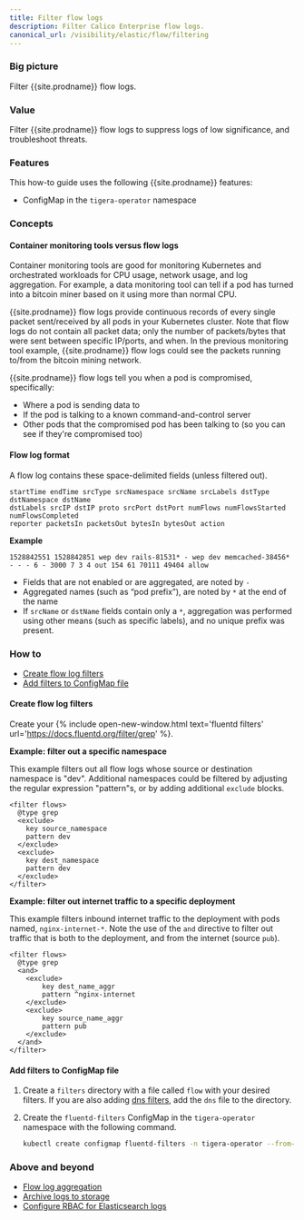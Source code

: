 ```yaml
---
title: Filter flow logs
description: Filter Calico Enterprise flow logs. 
canonical_url: /visibility/elastic/flow/filtering
---
```


### Big picture

Filter {{site.prodname}} flow logs. 

### Value

Filter {{site.prodname}} flow logs to suppress logs of low significance, and troubleshoot threats.  

### Features

This how-to guide uses the following {{site.prodname}} features:

- ConfigMap in the `tigera-operator` namespace

### Concepts

#### Container monitoring tools versus flow logs

Container monitoring tools are good for monitoring Kubernetes and orchestrated workloads for CPU usage, network usage, and log aggregation. For example, a data monitoring tool can tell if a pod has turned into a bitcoin miner based on it using more than normal CPU.  

{{site.prodname}} flow logs provide continuous records of every single packet sent/received by all pods in your Kubernetes cluster. Note that flow logs do not contain all packet data; only the number of packets/bytes that were sent between specific IP/ports, and when. In the previous monitoring tool example, {{site.prodname}} flow logs could see the packets running to/from the bitcoin mining network.

{{site.prodname}} flow logs tell you when a pod is compromised, specifically:
- Where a pod is sending data to
- If the pod is talking to a known command-and-control server
- Other pods that the compromised pod has been talking to (so you can see if they're compromised too)

#### Flow log format

A flow log contains these space-delimited fields (unless filtered out).

```
startTime endTime srcType srcNamespace srcName srcLabels dstType dstNamespace dstName 
dstLabels srcIP dstIP proto srcPort dstPort numFlows numFlowsStarted numFlowsCompleted 
reporter packetsIn packetsOut bytesIn bytesOut action
```
**Example**

```
1528842551 1528842851 wep dev rails-81531* - wep dev memcached-38456* - - - 6 - 3000 7 3 4 out 154 61 70111 49404 allow
```
- Fields that are not enabled or are aggregated, are noted by `-` 
- Aggregated names (such as “pod prefix”), are noted by `*` at the end of the name
- If `srcName` or `dstName` fields contain only a `*`, aggregation was performed using other means (such as specific labels), and no unique prefix was present.

### How to

- [Create flow log filters](#create-flow-log-filters)
- [Add filters to ConfigMap file](#add-filters-to-configmap-file)

#### Create flow log filters

Create your {% include open-new-window.html text='fluentd filters' url='https://docs.fluentd.org/filter/grep' %}. 

**Example: filter out a specific namespace**
  
This example filters out all flow logs whose source or destination namespace is "dev". Additional namespaces could be filtered by adjusting the regular expression "pattern"s, or by adding additional `exclude` blocks.

  ```
  <filter flows>
    @type grep
    <exclude>
      key source_namespace
      pattern dev
    </exclude>
    <exclude>
      key dest_namespace
      pattern dev
    </exclude>
  </filter>
  ```
**Example: filter out internet traffic to a specific deployment**
  
This example filters inbound internet traffic to the deployment with pods named, `nginx-internet-*`. Note the use of the `and` directive to filter out traffic that is both to the deployment, and from the internet (source `pub`).

  ```
  <filter flows>
    @type grep
    <and>
      <exclude>
          key dest_name_aggr
          pattern ^nginx-internet
      </exclude>
      <exclude>
          key source_name_aggr
          pattern pub
      </exclude>
    </and>
  </filter>
  ```
#### Add filters to ConfigMap file

1. Create a `filters` directory with a file called `flow` with your desired filters. If you are also adding [dns filters]({{site.baseurl}}/visibility/elastic/filtering-dns), add the `dns` file to the directory.

1. Create the `fluentd-filters` ConfigMap in the `tigera-operator` namespace with the following command.

   ```bash
   kubectl create configmap fluentd-filters -n tigera-operator --from-file=filters
   ```

### Above and beyond

- [Flow log aggregation]({{site.baseurl}}/visibility/elastic/flow/aggregation)
- [Archive logs to storage]({{site.baseurl}}/visibility/elastic/archive-storage)
- [Configure RBAC for Elasticsearch logs]({{site.baseurl}}/visibility/elastic/rbac-elasticsearch)
